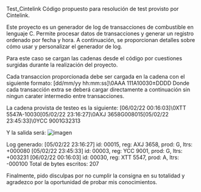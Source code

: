 Test_Cintelink
Código propuesto para resolución de test provisto por Cintelink.

Este proyecto es un generador de log de transacciones de combustible en lenguaje C. Permite procesar datos de transacciones y generar un registro ordenado por fecha y hora. A continuación, se proporcionan detalles sobre cómo usar y personalizar el generador de log.

Para este caso se cargan las cadenas desde el código por cuestiones surgidas durante la realización del proyecto.

Cada transaccion proporcionada debe ser cargada en la cadena con el siguiente formato:
[dd/mm/yy hh:mm:ss]\0AAA 111A10030±DDDD
Donde cada transacción extra se deberá cargar directamente a continuación sin ningun carater intermedio entre transacciones.

La cadena provista de testeo es la siguiente:
[06/02/22 00:16:03]\0XTT 5547A-10030[05/02/22 23:16:27]\0AXJ 3658G008015[05/02/22 23:45:33]\0YCC 9001G32313

Y la salida será:
![imagen](https://github.com/Nehuix/Test_Cintelink/assets/87344666/4d3ac204-52e1-4257-bc63-ac261a628c46)


Log generado:
[05/02/22 23:16:27] id: 00015, reg: AXJ 3658, prod: G, ltrs: +000080
[05/02/22 23:45:33] id: 00003, reg: YCC 9001, prod: G, ltrs: +003231
[06/02/22 00:16:03] id: 00030, reg: XTT 5547, prod: A, ltrs: -000100
Total de bytes escritos: 207

Finalmente, pido disculpas por no cumplir la consigna en su totalidad y agradezco por la oportunidad de probar mis conocimientos.
